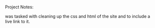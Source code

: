 Project Notes:

was tasked with cleaning up the css and html of the site and to include a live link to it.  